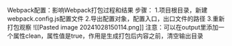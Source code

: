 Webpack配置：影响Webpack打包过程和结果
步骤：
1.项目根目录，新建webpack.config.js配置文件
2.导出配置对象，配置入口，出口文件的路径
3.重新打包观察
![[Pasted image 20241028150114.png]]
注意：可以在output里添加一个属性clean，属性值是true，作用是生成打包后内容之前，清空输出目录